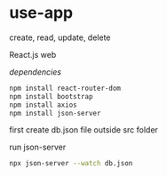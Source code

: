 # use-app

create, read, update, delete

React.js web

_dependencies_

```bash
npm install react-router-dom
npm install bootstrap
npm install axios
npm install json-server
```
first create db.json file outside src folder

run json-server
```bash
npx json-server --watch db.json
```
